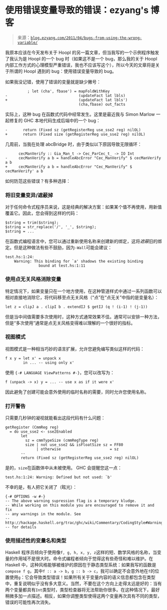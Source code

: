 <!--yml

类别：未分类

日期：2024-07-01 18:17:55

-->

# 使用错误变量导致的错误：ezyang's 博客

> 来源：[`blog.ezyang.com/2011/04/bugs-from-using-the-wrong-variable/`](http://blog.ezyang.com/2011/04/bugs-from-using-the-wrong-variable/)

我原本应该在今天发布关于 Hoopl 的另一篇文章，但当我写的一个示例程序触发了我认为是 Hoopl 的一个 bug 时（如果这不是一个 bug，那么我的关于 Hoopl 内部工作方式的心理模型严重错误，我也不应该写这个），所以今天的文章将是关于所谓的 Hoopl 遇到的 bug：使用错误变量导致的 bug。

如果我没记错，使用了错误的变量就是缺少撇号：

```
          ; let (cha', fbase') = mapFoldWithKey
-                                (updateFact lat lbls)
+                                (updateFact lat lbls')
                                 (cha,fbase) out_facts

```

实际上，这种 bug 在函数式代码中经常发生。这里是最近我与 Simon Marlow 一起修复的 GHC 本地代码生成后端中的一个 bug：

```
-       return (Fixed sz (getRegisterReg use_sse2 reg) nilOL)
+       return (Fixed size (getRegisterReg use_sse2 reg) nilOL)

```

几周前，当我在处理 abcBridge 时，由于类似以下原因导致无限循环：

```
      cecManVerify :: Gia_Man_t -> Cec_ParCec_t_ -> IO Int
-     cecManVerify a b = handleAbcError "Cec_ManVerify" $ cecManVerify a b
+     cecManVerify a b = handleAbcError "Cec_ManVerify" $ cecManVerify' a b

```

如何防范这些错误？有多种选择：

### 将旧变量变异/遮蔽掉

对于任何命令式程序员来说，这是经典的解决方案：如果某个值不再使用，用新值覆盖它。因此，您会得到这样的代码：

```
$string = trim($string);
$string = str_replace('/', '_', $string);
$string = ...

```

在函数式编程语言中，您可以通过重新使用名称来创建新的绑定，这将*遮蔽*旧的绑定。但是这种做法有些不鼓励，因为`-Wall`可能会建议：

```
test.hs:1:24:
    Warning: This binding for `a' shadows the existing binding
               bound at test.hs:1:11

```

### 使用点无关风格消除变量

特定情况下，如果变量只在一个地方使用，在这种管道样式中通过一系列函数可以相对直接地消除它，将代码移至点无关风格（“点”在“点无关”中指的是变量名）：

```
let z = clipJ a . clipI b . extendIJ $ getIJ (q ! (i-1) ! (j-1))

```

但是当中间值需要多次使用时，这种方式通常效果不佳。通常可以安排一种方法，但是“多次使用”通常是点无关风格变得难以理解的一个很好的指标。

### 视图模式

视图模式是一种相当巧妙的语言扩展，允许您避免编写类似这样的代码：

```
f x y = let x' = unpack x
        in ... -- using only x'

```

使用 `{-# LANGUAGE ViewPatterns #-}`，您可以改写为：

```
f (unpack -> x) y = ... -- use x as if it were x'

```

因此避免了创建可能会意外使用的临时名称的需要，同时允许您使用名称。

### 打开警告

只需要几秒钟的凝视就能看出这段代码有什么问题：

```
getRegister (CmmReg reg)
  = do use_sse2 <- sse2Enabled
       let
         sz = cmmTypeSize (cmmRegType reg)
         size | not use_sse2 && isFloatSize sz = FF80
              | otherwise                      = sz
       --
       return (Fixed sz (getRegisterReg use_sse2 reg) nilOL)

```

是的，`size`在函数体中从未被使用。 GHC 会提醒您这一点：

```
test.hs:1:24: Warning: Defined but not used: `b'

```

不幸的是，有人把它关闭了（眩光）：

```
{-# OPTIONS -w #-}
-- The above warning supression flag is a temporary kludge.
-- While working on this module you are encouraged to remove it and fix
-- any warnings in the module. See
--     http://hackage.haskell.org/trac/ghc/wiki/Commentary/CodingStyle#Warnings
-- for details

```

### 使用描述性的变量名和类型

Haskell 程序员倾向于使用像`f, g, h, x, y, z`这样的短、数学风格的名称，当变量的作用域不是很大时。命令式编程者倾向于觉得这有些奇怪和难以维护。在 Haskell 中，这种风格能够被维护的原因在于静态类型系统：如果我写的函数是`compose f g`，其中`f :: a -> b`，`g :: b -> c`，我可以确定不会意外地在`f`的位置使用`g`：它会导致类型错误！如果所有关于变量内容的语义信息都包含在类型中，重复说明似乎没有多大意义。当然，不要在这个方向上走得太远是好的：当有两个变量都具有`Int`类型时，类型检查器将无法帮助你很多。在这种情况下，最好稍微多加一点描述。相反，如果你调整类型使得这两个变量再次具有不同的类型，错误的可能性再次消失。
